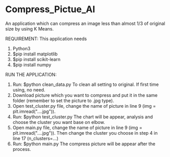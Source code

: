 # Compress_Pictue_AI

An application which can compress an image less than almost 1/3 of original size by using K Means.

REQUIREMENT: This application needs

  1. Python3
  2. $pip install matplotlib
  3. $pip install scikit-learn
  4. $pip install numpy

RUN THE APPLICATION: 
  
  1. Run: $python clean_data.py
    To clean all setting to original. If first time using, no need.
  2. Download picture which you want to compress and put it in the same folder (remember to set the picture to .jpg type).
  3. Open test_cluster.py file, change the name of picture in line 9 (img = plt.imread("....jpg")).
  4. Run: $python test_cluster.py
    The chart will be appear, analysis and choose the cluster you want base on elbow.
  5. Open main.py file, change the name of picture in line 9 (img = plt.imread("....jpg")). Then change the cluster you choose in step 4 in line 17 (n_clusters=...)
  6. Run: $python main.py
    The compress picture will be appear after the process.
